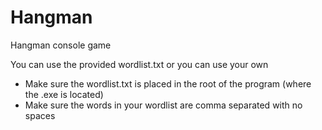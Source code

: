# Hangman
Hangman console game

You can use the provided wordlist.txt or you can use your own

- Make sure the wordlist.txt is placed in the root of the program (where the .exe is located)
- Make sure the words in your wordlist are comma separated with no spaces
